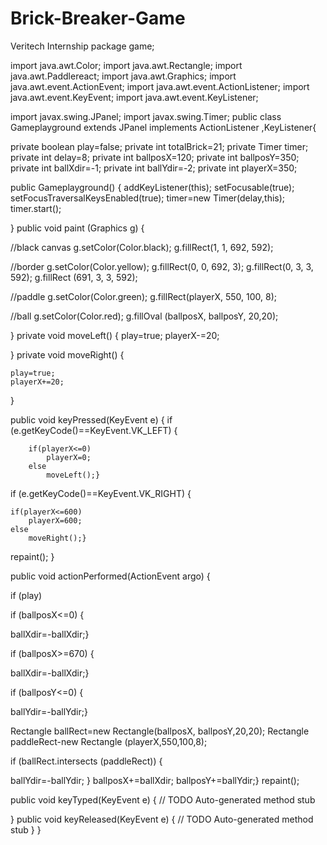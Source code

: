 # Brick-Breaker-Game
Veritech Internship
package game;

import java.awt.Color;
import java.awt.Rectangle;
import java.awt.Paddlereact;
import java.awt.Graphics;
import java.awt.event.ActionEvent;
import java.awt.event.ActionListener;
import java.awt.event.KeyEvent;
import java.awt.event.KeyListener;

import javax.swing.JPanel;
import javax.swing.Timer;
public class Gameplayground extends JPanel implements ActionListener ,KeyListener{

private boolean play=false;
private int totalBrick=21;
private Timer timer;
private int delay=8;
private int ballposX=120;
private int ballposY=350;
private int ballXdir=-1;
private int ballYdir=-2;
private int playerX=350;

public Gameplayground() {
 addKeyListener(this);
 setFocusable(true);
 setFocusTraversalKeysEnabled(true);
 timer=new Timer(delay,this);
 timer.start();
 
}
public void paint (Graphics g) {

//black canvas 
	g.setColor(Color.black);
	g.fillRect(1, 1, 692, 592);

//border 
	g.setColor(Color.yellow);
	g.fillRect(0, 0, 692, 3); 
	g.fillRect(0, 3, 3, 592); 
	g.fillRect (691, 3, 3, 592);

//paddle 
		g.setColor(Color.green);
	g.fillRect(playerX, 550, 100, 8);

//ball 
	g.setColor(Color.red); 
	g.fillOval (ballposX, ballposY, 20,20);
	

}
private void moveLeft() {
	play=true;
	playerX-=20;
	
}
private void moveRight()
{
	
	play=true;
	playerX+=20;
}

public void keyPressed(KeyEvent e) {
	if (e.getKeyCode()==KeyEvent.VK_LEFT) {
		
		if(playerX<=0)
			playerX=0;
		else
			moveLeft();}
	
if (e.getKeyCode()==KeyEvent.VK_RIGHT) {
	
	if(playerX<=600)
		playerX=600;
	else
		moveRight();}
repaint();
}

public void actionPerformed(ActionEvent argo) {

if (play)

if (ballposX<=0) {

ballXdir=-ballXdir;}

if (ballposX>=670) {

ballXdir=-ballXdir;}

if (ballposY<=0) {

ballYdir=-ballYdir;}

Rectangle ballRect=new Rectangle(ballposX, ballposY,20,20); 
Rectangle paddleRect-new Rectangle (playerX,550,100,8);


if (ballRect.intersects (paddleRect)) {

ballYdir=-ballYdir;
}
ballposX+=ballXdir;
ballposY+=ballYdir;}
    repaint();


public void keyTyped(KeyEvent e) {
	// TODO Auto-generated method stub
	
}
public void keyReleased(KeyEvent e) {
	// TODO Auto-generated method stub
}
}
